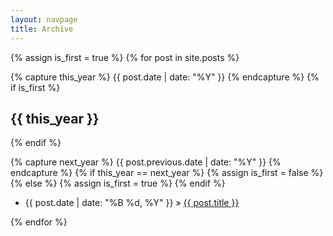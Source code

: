 ```yaml
---
layout: navpage
title: Archive
---
```


<!-- Adapted from http://benjaminblog.ml/Nice_Blog/archive/ -->

{% assign is_first = true %}
{% for post in site.posts %}

{% capture this_year %}
{{ post.date | date: "%Y" }}
{% endcapture %}
{% if is_first %}
<h2>{{ this_year }}</h2>
{% endif %}

{% capture next_year %}
{{ post.previous.date | date: "%Y" }}
{% endcapture %}
{% if this_year == next_year %}
{% assign is_first = false %}
{% else %}
{% assign is_first = true %}
{% endif %}

<ul>
	<li>{{ post.date | date: "%B %d, %Y" }} &raquo; <a href="{{ post.url | prepend: site.baseurl }}">{{ post.title }}</a>
	</li>
</ul>
	  
{% endfor %}